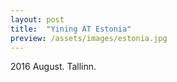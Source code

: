 ```yaml
---
layout: post
title:  "Yining AT Estonia"
preview: /assets/images/estonia.jpg
---
```


2016 August. Tallinn.
